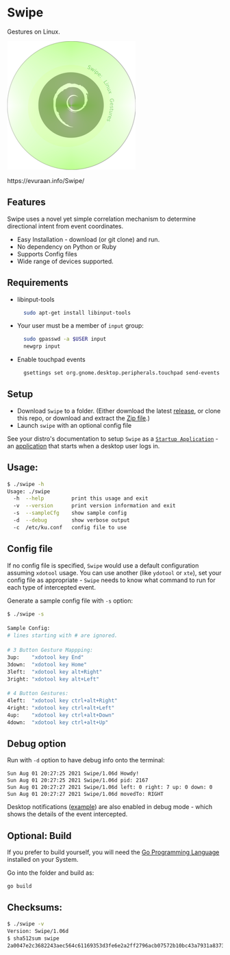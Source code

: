 # Swipe
Gestures on Linux. 

![Swipe](./images/Swipe_300x300.png)
<p>https://evuraan.info/Swipe/ 

## Features
Swipe uses a novel yet simple correlation mechanism to determine directional intent from event coordinates.
- Easy Installation - download (or git clone) and run. 
- No dependency on Python or Ruby
- Supports Config files
- Wide range of devices supported. 
## Requirements 
- libinput-tools 
  ```bash 
    sudo apt-get install libinput-tools 
   ```
- Your user must be a member of `input` group:
  ```bash 
    sudo gpasswd -a $USER input
    newgrp input
    ```
- Enable touchpad events
  ```bash
    gsettings set org.gnome.desktop.peripherals.touchpad send-events enabled
     ```
## Setup
- Download `Swipe` to a folder. (Either download the latest [release](https://github.com/evuraan/Swipe/releases/download/1.06d/swipe), or clone this repo, or download and extract the <a href="https://github.com/evuraan/Swipe/archive/refs/heads/main.zip">Zip file</a>.)
- Launch `swipe` with an optional config file 

See your distro's documentation to setup `Swipe` as a [`Startup Application`](./images/Startup.png) - an [application](./images/Startup.png) that starts when a desktop user logs in. 

## Usage:

```bash
$ ./swipe -h
Usage: ./swipe
  -h  --help         print this usage and exit
  -v  --version      print version information and exit
  -s  --sampleCfg    show sample config
  -d  --debug        show verbose output
  -c  /etc/ku.conf   config file to use 
```
  
## Config file
If no config file is specified, `Swipe` would use a default configuration assuming `xdotool` usage. You can use another (like `ydotool` or `xte`), set your config file as appropriate - `Swipe` needs to know what command to run for each type of intercepted event. 

Generate a sample config file with `-s` option:
```bash
$ ./swipe -s

Sample Config: 
# lines starting with # are ignored. 

# 3 Button Gesture Mappping:
3up:    "xdotool key End"
3down:  "xdotool key Home"
3left:  "xdotool key alt+Right"
3right: "xdotool key alt+Left"

# 4 Button Gestures:
4left:  "xdotool key ctrl+alt+Right"
4right: "xdotool key ctrl+alt+Left"
4up:    "xdotool key ctrl+alt+Down"
4down:  "xdotool key ctrl+alt+Up"
```
## Debug option
Run with `-d` option to have debug info onto the terminal:
```bash$ ./swipe -c swipe.conf -d 
Sun Aug 01 20:27:25 2021 Swipe/1.06d Howdy!
Sun Aug 01 20:27:25 2021 Swipe/1.06d pid: 2167
Sun Aug 01 20:27:27 2021 Swipe/1.06d left: 0 right: 7 up: 0 down: 0
Sun Aug 01 20:27:27 2021 Swipe/1.06d movedTo: RIGHT

```
Desktop notifications ([example](./images/Debug.png)) are also enabled in debug mode - which shows the details of the event intercepted. 
## Optional: Build 
If you prefer to build yourself, you will need the [Go Programming Language](https://golang.org/dl/) installed on your System. 

Go into the folder and build as: 
``` 
go build
```
## Checksums:
```bash
$ ./swipe -v
Version: Swipe/1.06d
$ sha512sum swipe 
2a0047e2c3682243aec564c61169353d3fe6e2a2ff2796acb07572b10bc43a7931a8373d74e2069ee7b63b766cf707db0af5ceca7b59baa38be778c55b8371a0  swipe
```
